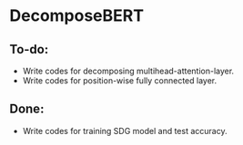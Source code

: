 # DecomposeBERT

## To-do: 
- Write codes for decomposing multihead-attention-layer.
- Write codes for position-wise fully connected layer.

## Done:
- Write codes for training SDG model and test accuracy.
